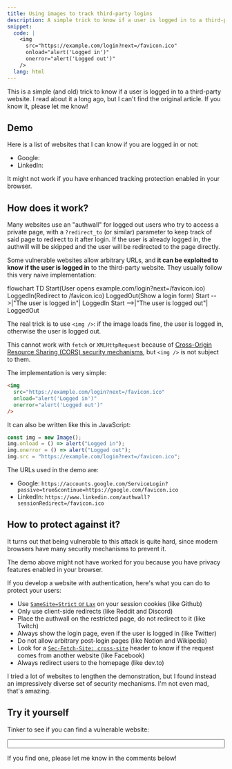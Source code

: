 ```yaml
---
title: Using images to track third-party logins
description: A simple trick to know if a user is logged in to a third-party website.
snippet:
  code: |
    <img
      src="https://example.com/login?next=/favicon.ico"
      onload="alert('Logged in')"
      onerror="alert('Logged out')"
    />
  lang: html
---
```


<script>
  import Mermaid from '$lib/Mermaid.svelte';
  import Tldr from '$lib/Tldr.svelte';
  import Tracker from './Tracker.svelte';

  let src = 'https://accounts.google.com/ServiceLogin?passive=true&continue=https://google.com/favicon.ico'
</script>

<Tldr>
This is a simple (and old) trick to know if a user is logged in to a third-party website. I read about it a long ago, but I can't find the original article. If you know it, please let me know!
</Tldr>

## Demo

Here is a list of websites that I can know if you are logged in or not:

<ul>
  <li>Google: <Tracker name="Google" src="https://accounts.google.com/ServiceLogin?passive=true&continue=https://google.com/favicon.ico" /></li>
  <li>LinkedIn: <Tracker name="LinkedIn" src="https://www.linkedin.com/authwall?sessionRedirect=/favicon.ico" /></li>
</ul>

It might not work if you have enhanced tracking protection enabled in your browser.

## How does it work?

Many websites use an "authwall" for logged out users who try to access a private page, with a `?redirect_to` (or similar) parameter to keep track of said page to redirect to it after login. If the user is already logged in, the authwill will be skipped and the user will be redirected to the page directly.

Some vulnerable websites allow arbitrary URLs, and **it can be exploited to know if the user is logged in** to the third-party website. They usually follow this very naive implementation:

<Mermaid>
  flowchart TD
    Start(User opens example.com/login?next=/favicon.ico)
    LoggedIn(Redirect to /favicon.ico)
    LoggedOut(Show a login form)
    Start -->|"The user is logged in"| LoggedIn
    Start -->|"The user is logged out"| LoggedOut
</Mermaid>

The real trick is to use `<img />`: if the image loads fine, the user is logged in, otherwise the user is logged out.

This cannot work with `fetch` or `XMLHttpRequest` because of [Cross-Origin Resource Sharing (CORS) security mechanisms](https://developer.mozilla.org/en-US/docs/Web/HTTP/CORS#what_requests_use_cors), but `<img />` is not subject to them.

The implementation is very simple:

```html
<img
  src="https://example.com/login?next=/favicon.ico"
  onload="alert('Logged in')"
  onerror="alert('Logged out')"
/>
```

It can also be written like this in JavaScript:

```js
const img = new Image();
img.onload = () => alert("Logged in");
img.onerror = () => alert("Logged out");
img.src = "https://example.com/login?next=/favicon.ico";
```

The URLs used in the demo are:

- Google: `https://accounts.google.com/ServiceLogin?passive=true&continue=https://google.com/favicon.ico`
- LinkedIn: `https://www.linkedin.com/authwall?sessionRedirect=/favicon.ico`

## How to protect against it?

It turns out that being vulnerable to this attack is quite hard, since modern browsers have many security mechanisms to prevent it.

The demo above might not have worked for you because you have privacy features enabled in your browser.

If you develop a website with authentication, here's what you can do to protect your users:

- Use [`SameSite=Strict` or `Lax`](https://developer.mozilla.org/en-US/docs/Web/HTTP/Headers/Set-Cookie#samesitesamesite-value) on your session cookies (like Github)
- Only use client-side redirects (like Reddit and Discord)
- Place the authwall on the restricted page, do not redirect to it (like Twitch)
- Always show the login page, even if the user is logged in (like Twitter)
- Do not allow arbitrary post-login pages (like Notion and Wikipedia)
- Look for a [`Sec-Fetch-Site: cross-site`](https://developer.mozilla.org/en-US/docs/Web/HTTP/Headers/Sec-Fetch-Site) header to know if the request comes from another website (like Facebook)
- Always redirect users to the homepage (like dev.to)

I tried a lot of websites to lengthen the demonstration, but I found instead an impressively diverse set of security mechanisms. I'm not even mad, that's amazing.

## Try it yourself

Tinker to see if you can find a vulnerable website:

<p>
<label><input bind:value={src} style="width:100%" />
<Tracker {src} /></label>
</p>

If you find one, please let me know in the comments below!
